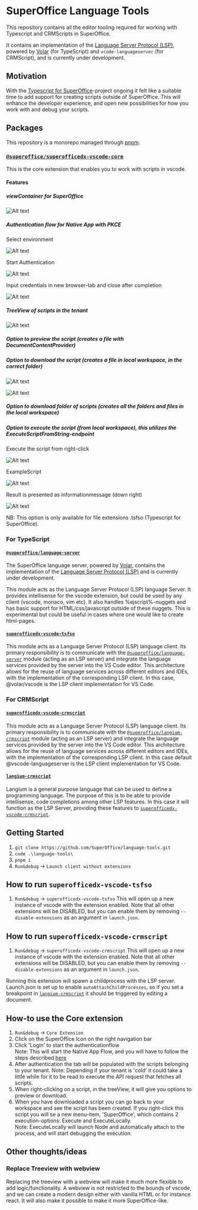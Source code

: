 # SuperOffice Language Tools

This repository contains all the editor tooling required for working with Typescript and CRMScripts in SuperOffice.

It contains an implementation of the [Language Server Protocol (LSP)](https://microsoft.github.io/language-server-protocol/), powered by [Volar](https://volarjs.dev/) (for TypeScript) and `vcode-languageserver` (for CRMScript), and is currently under development.

## Motivation

With the [Typescript for SuperOffice](https://github.com/SuperOffice/typescript-for-superoffice)-project ongoing it felt like a suitable time to add support for creating scripts outside of SuperOffice. This will enhance the developer experience, and open new possibilities for how you work with and debug your scripts.

## Packages

This repository is a monorepo managed through [pnpm](https://pnpm.io/).

### [`@superoffice/superofficedx-vscode-core`](packages/superofficedx-vscode-core)

This is the core extension that enables you to work with scripts in vscode.

#### Features

##### viewContainer for SuperOffice

![Alt text](assets/viewContainer.png?raw=true "ViewContainer")

##### Authentication flow for Native App with PKCE

Select environment

![Alt text](assets/selectEnvironment.png?raw=true "SelectEnvironment")

Start Authentication

![Alt text](assets/startAuthentication.png?raw=true "startAuthentication")

Input credentials in new browser-tab and close after completion

![Alt text](assets/closeAuthenticationWindow.png?raw=true "startAuthentication")

##### TreeView of scripts in the tenant

![Alt text](assets/getScriptsResult.png?raw=true "getScriptsResult")

##### Option to preview the script (creates a file with DocumentContentProvider)

##### Option to download the script (creates a file in local workspace, in the correct folder)

![Alt text](assets/downloadScriptOption.png?raw=true "downloadScriptOption")

![Alt text](assets/scriptCreatedInWorkspace.png?raw=true "scriptCreatedInWorkspace")

##### Option to download folder of scripts (creates all the folders and files in the local workspace)

##### Option to execute the script (from local workspace), this utilizes the ExecuteScriptFromString-endpoint

Execute the script from right-click

![Alt text](assets/executeScriptOption.png?raw=true "executeScriptOption")

ExampleScript

![Alt text](assets/exampleExecuteScript.png?raw=true "executeResult")

Result is presented as informationmessage (down right)

![Alt text](assets/executeResult.png?raw=true "executeResult")

NB: This option is only available for file extensions .tsfso (Typescript for SuperOffice).

### For TypeScript

#### [`@superoffice/language-server`](packages/language-server)

The SuperOffice language server, powered by [Volar](https://volarjs.dev/), contains the implementation of the [Language Server Protocol (LSP)](https://microsoft.github.io/language-server-protocol/) and is currently under development.

This module acts as the Language Server Protocol (LSP) language Server. It provides intellisense for the vscode extension, but could be used by any client (vscode, monaco, vim etc).
It also handles %ejscript%-nuggets and has basic support for HTML/css/javascript outside of these nuggets. This is experimental but could be useful in cases where one would like to create html-pages.

#### [`superofficedx-vscode-tsfso`](packages/superofficedx-vscode-tsfso)

This module acts as a Language Server Protocol (LSP) language client. Its primary responsibility is to communicate with the [`@superoffice/language-server`](packages/language-server) module (acting as an LSP server) and integrate the language services provided by the server into the VS Code editor. This architecture allows for the reuse of language services across different editors and IDEs, with the implementation of the corresponding LSP client. In this case, @volar/vscode is the LSP client implementation for VS Code.

### For CRMScript

#### [`superofficedx-vscode-crmscript`](packages/superofficedx-vscode-crmscript)

This module acts as a Language Server Protocol (LSP) language client. Its primary responsibility is to communicate with the [`@superoffice/langium-crmscript`](packages/langium-crmscript) module (acting as an LSP server) and integrate the language services provided by the server into the VS Code editor. This architecture allows for the reuse of language services across different editors and IDEs, with the implementation of the corresponding LSP client. In this case default @vscode-languageserver is the LSP client implementation for VS Code.

#### [`langium-crmscript`](packages/langium-crmscript)

Langium is a general purpose language that can be used to define a programming language.
The purpose of this is to be able to provide intellisense, code completions among other LSP features.
In this case it will function as the LSP Server, providing these features to [`superofficedx-vscode-crmscript`](packages/superofficedx-vscode-crmscript).

## Getting Started

1. `git clone https://github.com/SuperOffice/language-tools.git`
2. `code .\language-tools\`
3. `pnpm i`
4. `Run&debug` -> `Launch client without extensions`

## How to run `superofficedx-vscode-tsfso`

1. `Run&debug` -> `superofficedx-vscode-tsfso`
This will open up a new instance of vscode with the extension enabled. Note that all other extensions will be DISABLED, but you can enable them by removing `--disable-extensions` as an argument in `launch.json`.

## How to run `superofficedx-vscode-crmscript`

1. `Run&debug` -> `superofficedx-vscode-crmscript`
This will open up a new instance of vscode with the extension enabled. Note that all other extensions will be DISABLED, but you can enable them by removing `--disable-extensions` as an argument in `launch.json`.

Running this extension will spawn a childprocess with the LSP server. Launch.json is set up to enable `autoAttachChildProcesses`, so if you set a breakpoint in [`langium-crmscript`](packages/langium-crmscript/) it should be triggered by editing a document.

## How-to use the Core extension

1. `Run&debug` -> `Core Extension`
2. Click on the SuperOffice Icon on the right navigation bar
3. Click 'Login' to start the authenticationflow  
    Note: This will start the Native App Flow, and you will have to follow the steps described [here](#authentication-flow-for-native-app-with-pkce)
4. After authentication the tab will be populated with the scripts belonging to your tenant.   Note: Depending if your tenant is 'cold' it could take a little while for it to be read to execute the API request that fetches all scripts.
5. When right-clicking on a script, in the treeView, it will give you options to preview or download.
6. When you have downloaded a script you can go back to your workspace and see the script has been created. If you right-click this script you will se a new menu-item, 'SuperOffice', which contains 2 execution-options: Execute and ExecuteLocally.  
Note: ExecuteLocally will launch Node and automatically attach to the process, and will start debugging the execution.

## Other thoughts/ideas

### Replace Treeview with webview

Replacing the treeview with a webview will make it much more flexible to add logic/functionality. A webview is not restricted to the bounds of vscode, and we can create a modern design either with vanilla HTML or for instance react. It will also make it possible to make it more SuperOffice-like.

